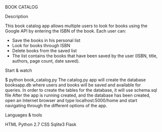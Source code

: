 BOOK CATALOG

Description

This book catalog app allows multiple users to look for books using  the Google API by entering the ISBN of the book.   Each user can:   
- Save the books in his personal list
- Look for books through  ISBN
- Delete books from the saved list
- The list contains the books that have been saved by the user (ISBN, title, authors, page count, date saved).


Start & watch

$ python book_catalog.py
The catalog.py app will create the database booksapp.db where users and books will be saved and available for queries.  In order to create the tables for the database, it will use schema.sql file 
After the app is running created, and the database has been created, open an Internet browser and type localhost:5000/home and start navigating through the different options of the app.


Languages & tools

HTML
Python 2.7
CSS
Sqlite3
Flask
